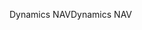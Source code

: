 <span data-ttu-id="0ed27-101">Dynamics NAV</span><span class="sxs-lookup"><span data-stu-id="0ed27-101">Dynamics NAV</span></span>